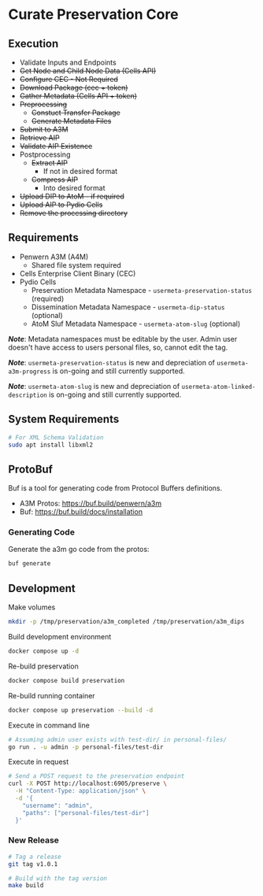 
# Curate Preservation Core

## Execution

- Validate Inputs and Endpoints
- ~~Get Node and Child Node Data (Cells API)~~
- ~~Configure CEC - Not Required~~
- ~~Download Package (cec + token)~~
- ~~Gather Metadata (Cells API + token)~~
- ~~Preprocessing~~
  - ~~Constuct Transfer Package~~
  - ~~Generate Metadata Files~~
- ~~Submit to A3M~~
- ~~Retrieve AIP~~
- ~~Validate AIP Existence~~
- Postprocessing
  - ~~Extract AIP~~
    - If not in desired format
  - ~~Compress AIP~~
    - Into desired format
- ~~Upload DIP to AtoM - if required~~
- ~~Upload AIP to Pydio Cells~~
- ~~Remove the processing directory~~

## Requirements

- Penwern A3M (A4M)
  - Shared file system required
- Cells Enterprise Client Binary (CEC)
- Pydio Cells
  - Preservation Metadata Namespace - `usermeta-preservation-status` (required)
  - Dissemination Metadata Namespace - `usermeta-dip-status` (optional)
  - AtoM Sluf Metadata Namespace - `usermeta-atom-slug` (optional)

***Note***: Metadata namespaces must be editable by the user. Admin user doesn't have access to users personal files, so, cannot edit the tag.

***Note***: `usermeta-preservation-status` is new and depreciation of `usermeta-a3m-progress` is on-going and still currently supported.

***Note***: `usermeta-atom-slug` is new and depreciation of `usermeta-atom-linked-description` is on-going and still currently supported.

## System Requirements

```bash
# For XML Schema Validation
sudo apt install libxml2
```

## ProtoBuf

Buf is a tool for generating code from Protocol Buffers definitions.

- A3M Protos: <https://buf.build/penwern/a3m>
- Buf: <https://buf.build/docs/installation>

### Generating Code

Generate the a3m go code from the protos:

```bash
buf generate
```

## Development

Make volumes

```bash
mkdir -p /tmp/preservation/a3m_completed /tmp/preservation/a3m_dips
```

Build development environment

```bash
docker compose up -d
```

Re-build preservation

```bash
docker compose build preservation
```

Re-build running container

```bash
docker compose up preservation --build -d
```

Execute in command line

```bash
# Assuming admin user exists with test-dir/ in personal-files/
go run . -u admin -p personal-files/test-dir
```

Execute in request

```bash
# Send a POST request to the preservation endpoint
curl -X POST http://localhost:6905/preserve \
  -H "Content-Type: application/json" \
  -d '{
    "username": "admin",
    "paths": ["personal-files/test-dir"]
  }'
```
### New Release

```sh
# Tag a release
git tag v1.0.1

# Build with the tag version
make build
```